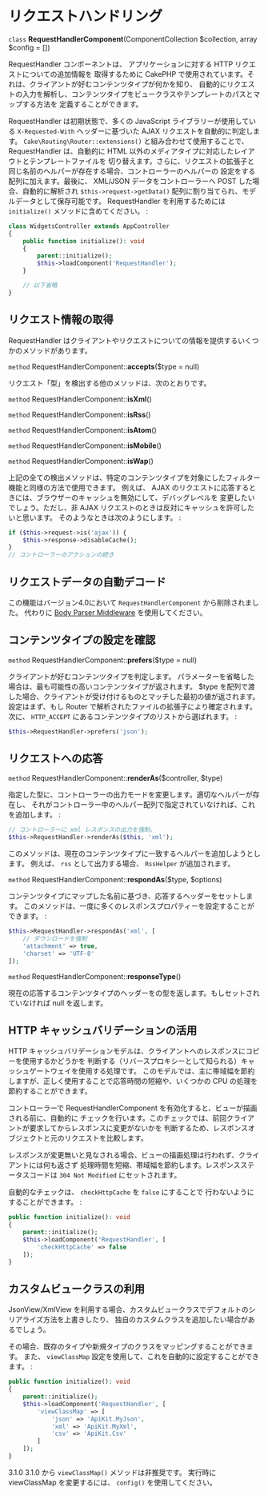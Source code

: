 # リクエストハンドリング

`class` **RequestHandlerComponent**(ComponentCollection $collection, array $config = [])

RequestHandler コンポーネントは、 アプリケーションに対する HTTP リクエストについての追加情報を
取得するために CakePHP で使用されています。それは、クライアントが好むコンテンツタイプが何かを知り、
自動的にリクエストの入力を解析し、コンテンツタイプをビュークラスやテンプレートのパスとマップする方法を
定義することができます。

RequestHandler は初期状態で、多くの JavaScript ライブラリーが使用している `X-Requested-With`
ヘッダーに基づいた AJAX リクエストを自動的に判定します。
`Cake\Routing\Router::extensions()` と組み合わせて使用することで、
RequestHandler は、自動的に HTML 以外のメディアタイプに対応したレイアウトとテンプレートファイルを
切り替えます。さらに、リクエストの拡張子と同じ名前のヘルパーが存在する場合、コントローラーのヘルパーの
設定をする配列に加えます。最後に、 XML/JSON データをコントローラーへ POST した場合、自動的に解析され
`$this->request->getData()` 配列に割り当てられ、モデルデータとして保存可能です。
RequestHandler を利用するためには `initialize()` メソッドに含めてください。 :

``` php
class WidgetsController extends AppController
{
    public function initialize(): void
    {
        parent::initialize();
        $this->loadComponent('RequestHandler');
    }

    // 以下省略
}
```

## リクエスト情報の取得

RequestHandler はクライアントやリクエストについての情報を提供するいくつかのメソッドがあります。

`method` RequestHandlerComponent::**accepts**($type = null)

リクエスト「型」を検出する他のメソッドは、次のとおりです。

`method` RequestHandlerComponent::**isXml**()

`method` RequestHandlerComponent::**isRss**()

`method` RequestHandlerComponent::**isAtom**()

`method` RequestHandlerComponent::**isMobile**()

`method` RequestHandlerComponent::**isWap**()

上記の全ての検出メソッドは、特定のコンテンツタイプを対象にしたフィルター機能と同様の方法で使用できます。
例えば、 AJAX のリクエストに応答するときには、ブラウザーのキャッシュを無効にして、デバッグレベルを
変更したいでしょう。ただし、非 AJAX リクエストのときは反対にキャッシュを許可したいと思います。
そのようなときは次のようにします。 :

``` php
if ($this->request->is('ajax')) {
    $this->response->disableCache();
}
// コントローラーのアクションの続き
```

## リクエストデータの自動デコード

この機能はバージョン4.0において `RequestHandlerComponent` から削除されました。
代わりに [Body Parser Middleware](../../controllers/middleware#body-parser-middleware) を使用してください。

## コンテンツタイプの設定を確認

`method` RequestHandlerComponent::**prefers**($type = null)

クライアントが好むコンテンツタイプを判定します。
パラメーターを省略した場合は、最も可能性の高いコンテンツタイプが返されます。
\$type を配列で渡した場合、クライアントが受け付けるものとマッチした最初の値が返されます。
設定はまず、もし Router で解析されたファイルの拡張子により確定されます。
次に、 `HTTP_ACCEPT` にあるコンテンツタイプのリストから選ばれます。 :

``` php
$this->RequestHandler->prefers('json');
```

## リクエストへの応答

`method` RequestHandlerComponent::**renderAs**($controller, $type)

指定した型に、コントローラーの出力モードを変更します。適切なヘルパーが存在し、
それがコントローラー中のヘルパー配列で指定されていなければ、これを追加します。 :

``` php
// コントローラーに xml レスポンスの出力を強制。
$this->RequestHandler->renderAs($this, 'xml');
```

このメソッドは、現在のコンテンツタイプに一致するヘルパーを追加しようとします。
例えば、 `rss` として出力する場合、 `RssHelper` が追加されます。

`method` RequestHandlerComponent::**respondAs**($type, $options)

コンテンツタイプにマップした名前に基づき、応答するヘッダーをセットします。
このメソッドは、一度に多くのレスポンスプロパティーを設定することができます。 :

``` php
$this->RequestHandler->respondAs('xml', [
    // ダウンロードを強制
    'attachment' => true,
    'charset' => 'UTF-8'
]);
```

`method` RequestHandlerComponent::**responseType**()

現在の応答するコンテンツタイプのヘッダーをの型を返します。もしセットされていなければ null を返します。

## HTTP キャッシュバリデーションの活用

HTTP キャッシュバリデーションモデルは、クライアントへのレスポンスにコピーを使用するかどうかを
判断する（リバースプロキシーとして知られる）キャッシュゲートウェイを使用する処理です。
このモデルでは、主に帯域幅を節約しますが、正しく使用することで応答時間の短縮や、いくつかの
CPU の処理を節約することができます。

コントローラーで RequestHandlerComponent を有効化すると、ビューが描画される前に、自動的に
チェックを行います。このチェックでは、前回クライアントが要求してからレスポンスに変更がないかを
判断するため、レスポンスオブジェクトと元のリクエストを比較します。

レスポンスが変更無いと見なされる場合、ビューの描画処理は行われず、クライアントには何も返さず
処理時間を短縮、帯域幅を節約します。レスポンスステータスコードは `304 Not Modified`
にセットされます。

自動的なチェックは、 `checkHttpCache` を `false` にすることで
行わないようにすることができます。 :

``` php
public function initialize(): void
{
    parent::initialize();
    $this->loadComponent('RequestHandler', [
        'checkHttpCache' => false
    ]);
}
```

## カスタムビュークラスの利用

JsonView/XmlView を利用する場合、カスタムビュークラスでデフォルトのシリアライズ方法を上書きしたり、
独自のカスタムクラスを追加したい場合があるでしょう。

その場合、既存のタイプや新規タイプのクラスをマッピングすることができます。
また、 `viewClassMap` 設定を使用して、これを自動的に設定することができます。 :

``` php
public function initialize(): void
{
    parent::initialize();
    $this->loadComponent('RequestHandler', [
        'viewClassMap' => [
            'json' => 'ApiKit.MyJson',
            'xml' => 'ApiKit.MyXml',
            'csv' => 'ApiKit.Csv'
        ]
    ]);
}
```

<div class="deprecated">

3.1.0
3.1.0 から `viewClassMap()` メソッドは非推奨です。
実行時に viewClassMap を変更するには、 `config()` を使用してください。

</div>
